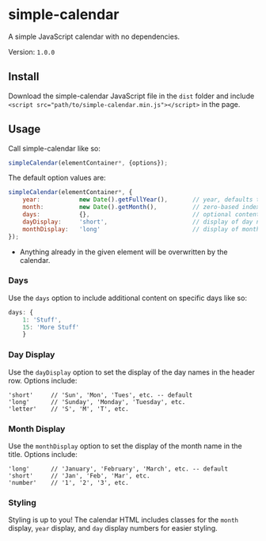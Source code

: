 # simple-calendar
A simple JavaScript calendar with no dependencies.

Version: `1.0.0`

## Install
Download the simple-calendar JavaScript file in the `dist` folder and include
`<script src="path/to/simple-calendar.min.js"></script>`
in the page.

## Usage
Call simple-calendar like so:
```js
simpleCalendar(elementContainer*, {options});
```

The default option values are:
```js
simpleCalendar(elementContainer*, {
	year:			new Date().getFullYear(),		// year, defaults to current year
	month:			new Date().getMonth(),			// zero-based index month, defaults to current month
	days:			{},								// optional content for day cells
	dayDisplay:		'short',						// display of day names in header row
	monthDisplay:	'long'							// display of month name in title
});
```

* Anything already in the given element will be overwritten by the calendar.

### Days
Use the `days` option to include additional content on specific days like so:
```js
days: {
	1: 'Stuff',
	15: 'More Stuff'
	}
```

### Day Display
Use the `dayDisplay` option to set the display of the day names in the header row. Options include:
```
'short'		// 'Sun', 'Mon', 'Tues', etc. -- default
'long'		// 'Sunday', 'Monday', 'Tuesday', etc.
'letter'	// 'S', 'M', 'T', etc.
```

### Month Display
Use the `monthDisplay` option to set the display of the month name in the title. Options include:
```
'long'		// 'January', 'February', 'March', etc. -- default
'short'		// 'Jan', 'Feb', 'Mar', etc.
'number'	// '1', '2', '3', etc.
```

### Styling
Styling is up to you! The calendar HTML includes classes for the `month` display, `year` display, and `day` display numbers for easier styling.